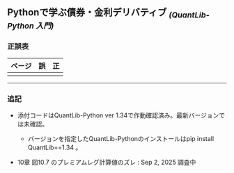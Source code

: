 ## Pythonで学ぶ債券・金利デリバティブ <sub>*(QuantLib-Python 入門)*</sub>

### 正誤表

| ページ | 誤 | 正 |
|--------|----|----|
|  |  |  |

---


### 追記

- 添付コードはQuantLib-Python ver 1.34で作動確認済み。最新バージョンでは未確認。  
  - バージョンを指定したQuantLib-Pythonのインストールはpip install QuantLib==1.34 。

- 10章 図10.7 のプレミアムレグ計算値のズレ  : Sep 2, 2025 調査中
